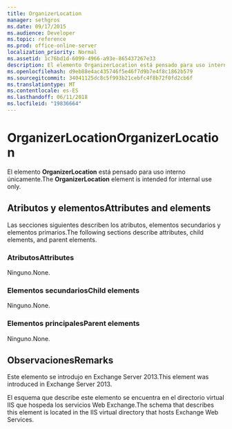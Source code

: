 ```yaml
---
title: OrganizerLocation
manager: sethgros
ms.date: 09/17/2015
ms.audience: Developer
ms.topic: reference
ms.prod: office-online-server
localization_priority: Normal
ms.assetid: 1c76bd1d-6099-4966-a93e-865437267e33
description: El elemento OrganizerLocation está pensado para uso interno únicamente.
ms.openlocfilehash: d9eb88e4ac435746f5e46f7d9b7e4f8c1862b579
ms.sourcegitcommit: 34041125dc8c5f993b21cebfc4f8b72f0fd2cb6f
ms.translationtype: MT
ms.contentlocale: es-ES
ms.lasthandoff: 06/11/2018
ms.locfileid: "19836664"
---
```

# <a name="organizerlocation"></a><span data-ttu-id="3f890-103">OrganizerLocation</span><span class="sxs-lookup"><span data-stu-id="3f890-103">OrganizerLocation</span></span>

<span data-ttu-id="3f890-104">El elemento **OrganizerLocation** está pensado para uso interno únicamente.</span><span class="sxs-lookup"><span data-stu-id="3f890-104">The **OrganizerLocation** element is intended for internal use only.</span></span> 

## <a name="attributes-and-elements"></a><span data-ttu-id="3f890-105">Atributos y elementos</span><span class="sxs-lookup"><span data-stu-id="3f890-105">Attributes and elements</span></span>

<span data-ttu-id="3f890-106">Las secciones siguientes describen los atributos, elementos secundarios y elementos primarios.</span><span class="sxs-lookup"><span data-stu-id="3f890-106">The following sections describe attributes, child elements, and parent elements.</span></span>
  
### <a name="attributes"></a><span data-ttu-id="3f890-107">Atributos</span><span class="sxs-lookup"><span data-stu-id="3f890-107">Attributes</span></span>

<span data-ttu-id="3f890-108">Ninguno.</span><span class="sxs-lookup"><span data-stu-id="3f890-108">None.</span></span>
  
### <a name="child-elements"></a><span data-ttu-id="3f890-109">Elementos secundarios</span><span class="sxs-lookup"><span data-stu-id="3f890-109">Child elements</span></span>

<span data-ttu-id="3f890-110">Ninguno.</span><span class="sxs-lookup"><span data-stu-id="3f890-110">None.</span></span>
  
### <a name="parent-elements"></a><span data-ttu-id="3f890-111">Elementos principales</span><span class="sxs-lookup"><span data-stu-id="3f890-111">Parent elements</span></span>

<span data-ttu-id="3f890-112">Ninguno.</span><span class="sxs-lookup"><span data-stu-id="3f890-112">None.</span></span>
  
## <a name="remarks"></a><span data-ttu-id="3f890-113">Observaciones</span><span class="sxs-lookup"><span data-stu-id="3f890-113">Remarks</span></span>

<span data-ttu-id="3f890-114">Este elemento se introdujo en Exchange Server 2013.</span><span class="sxs-lookup"><span data-stu-id="3f890-114">This element was introduced in Exchange Server 2013.</span></span>
  
<span data-ttu-id="3f890-115">El esquema que describe este elemento se encuentra en el directorio virtual IIS que hospeda los servicios Web Exchange.</span><span class="sxs-lookup"><span data-stu-id="3f890-115">The schema that describes this element is located in the IIS virtual directory that hosts Exchange Web Services.</span></span>
  


